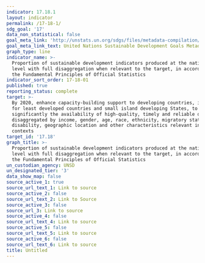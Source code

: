 ```yaml
---
indicator: 17.18.1
layout: indicator
permalink: /17-18-1/
sdg_goal: '17'
data_non_statistical: false
goal_meta_link: 'http://unstats.un.org/sdgs/files/metadata-compilation/Metadata-Goal-17.pdf'
goal_meta_link_text: United Nations Sustainable Development Goals Metadata (pdf 468kB)
graph_type: line
indicator_name: >-
  Proportion of sustainable development indicators produced at the national
  level with full disaggregation when relevant to the target, in accordance with
  the Fundamental Principles of Official Statistics
indicator_sort_order: 17-18-01
published: true
reporting_status: complete
target: >-
  By 2020, enhance capacity-building support to developing countries, including
  for least developed countries and small island developing States, to increase
  significantly the availability of high-quality, timely and reliable data
  disaggregated by income, gender, age, race, ethnicity, migratory status,
  disability, geographic location and other characteristics relevant in national
  contexts
target_id: '17.18'
graph_title: >-
  Proportion of sustainable development indicators produced at the national
  level with full disaggregation when relevant to the target, in accordance with
  the Fundamental Principles of Official Statistics
un_custodian_agency: UNSD
un_designated_tier: '3'
data_show_map: false
source_active_1: true
source_url_text_1: Link to source
source_active_2: false
source_url_text_2: Link to Source
source_active_3: false
source_url_3: Link to source
source_active_4: false
source_url_text_4: Link to source
source_active_5: false
source_url_text_5: Link to source
source_active_6: false
source_url_text_6: Link to source
title: Untitled
---
```

